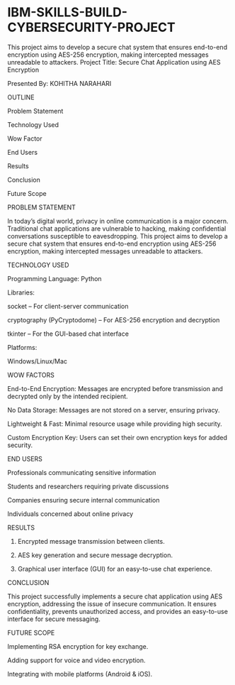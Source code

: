 # IBM-SKILLS-BUILD-CYBERSECURITY-PROJECT
 This project aims to develop a secure chat system that ensures end-to-end encryption using AES-256 encryption, making intercepted messages unreadable to attackers.
 Project Title: Secure Chat Application using AES Encryption




Presented By:
KOHITHA NARAHARI




OUTLINE

Problem Statement

Technology Used

Wow Factor

End Users

Results

Conclusion

Future Scope





PROBLEM STATEMENT

In today’s digital world, privacy in online communication is a major concern. Traditional chat applications are vulnerable to hacking, making confidential conversations susceptible to eavesdropping. This project aims to develop a secure chat system that ensures end-to-end encryption using AES-256 encryption, making intercepted messages unreadable to attackers.




TECHNOLOGY USED

Programming Language: Python

Libraries:

socket – For client-server communication

cryptography (PyCryptodome) – For AES-256 encryption and decryption

tkinter – For the GUI-based chat interface


Platforms:

Windows/Linux/Mac






WOW FACTORS

End-to-End Encryption: Messages are encrypted before transmission and decrypted only by the intended recipient.

No Data Storage: Messages are not stored on a server, ensuring privacy.

Lightweight & Fast: Minimal resource usage while providing high security.

Custom Encryption Key: Users can set their own encryption keys for added security.





END USERS

Professionals communicating sensitive information

Students and researchers requiring private discussions

Companies ensuring secure internal communication

Individuals concerned about online privacy





RESULTS



1. Encrypted message transmission between clients.


2. AES key generation and secure message decryption.


3. Graphical user interface (GUI) for an easy-to-use chat experience.






CONCLUSION

This project successfully implements a secure chat application using AES encryption, addressing the issue of insecure communication. It ensures confidentiality, prevents unauthorized access, and provides an easy-to-use interface for secure messaging.




FUTURE SCOPE

Implementing RSA encryption for key exchange.

Adding support for voice and video encryption.

Integrating with mobile platforms (Android & iOS).




